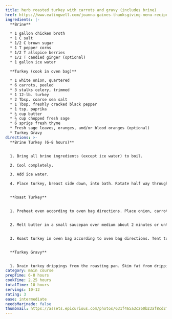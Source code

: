 ```yaml
---
title: herb roasted turkey with carrots and gravy (includes brine)
href: https://www.eatingwell.com/joanna-gaines-thanksgiving-menu-recipes-8399330#toc-herb-roasted-turkey--gravy
ingredients: |-
  **B﻿rine**

  * 1﻿ gallon chicken broth
  * 1﻿ C salt
  * 1﻿/2 C brown sugar
  * 1﻿ T pepper corns
  * 1﻿/2 T allspice berries
  * 1﻿/2 T candied ginger (optional)
  * 1﻿ gallon ice water

  **T﻿urkey (cook in oven bag)**

  * 1 white onion, quartered
  * 6 carrots, peeled
  * 3 stalks celery, trimmed
  * 1 12-lb. turkey
  * 2 Tbsp. coarse sea salt
  * 1 Tbsp. freshly cracked black pepper
  * 1 tsp. paprika
  * ¼ cup butter
  * ½ cup chopped fresh sage
  * 6 sprigs fresh thyme
  * Fresh sage leaves, oranges, and/or blood oranges (optional)
  * Turkey Gravy
directions: >-
  **B﻿rine Turkey (6-8 hours)**


  1. B﻿ring all brine ingredients (except ice water) to boil.  

  2. C﻿ool completely.

  3. A﻿dd ice water.

  4. Place turkey, breast side down, into bath. Rotate half way through.


  **R﻿oast Turkey**


  1. Preheat oven according to oven bag directions. Place onion, carrots, and celery in the bottom of a large roasting pan. Pat the outside and cavity of the turkey dry with paper towels. Place the turkey in a pan on top of the vegetables. In a small bowl combine salt, pepper, and paprika. Season the cavity of the turkey with one-third of the salt mixture. Fold wing tips under turkey. 


  2. Melt butter in a small saucepan over medium about 2 minutes or until edges begin to turn golden. Add sage and thyme; cook and stir for 1 minute. Using a slotted spoon, transfer sage and thyme to the cavity of the turkey. Tie turkey legs together using 100%-cotton kitchen string. Brush butter over the outside of the turkey. Sprinkle the remaining salt mixture over the turkey.


  3. Roast turkey in oven bag according to oven bag directions. Tent turkey with foil and let stand 10 to 15 minutes before carving. If you like, serve turkey on a platter and garnish with fresh sage leaves and halved or quartered oranges. Serve with Turkey Gravy. 


  **Turkey Gravy**


  1. Drain turkey drippings from the roasting pan. Skim fat from drippings. Add enough butter to the fat to equal ¼ cup. Add enough chicken broth to strained drippings to equal 2 cups. In a large skillet whisk together the fat and ¼ cup all-purpose flour. Cook and stir for 1 minute. Add drippings. Cook and stir until thickened and bubbly. Remove from heat and stir in 1 tsp. fresh thyme leaves. Season to taste with kosher salt and pepper. Serve immediately with turkey.
category: main course
prepTime: 6-8 hours
cookTime: 2.25 hours
totalTime: 10 hours
servings: 10-12
rating: 3
ease: intermediate
needsMarinade: false
thumbnail: https://assets.epicurious.com/photos/631f465a3c260b23af8cd2f3/16:9/w_2240,c_limit/HerbButterTurkey_RECIPE_090822_2318.jpg
---
```


